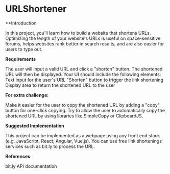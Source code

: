 # URLShortener

**Introduction

In this project, you'll learn how to build a website that shortens URLs. Optimizing the length of your website's URLs is useful on space-sensitive forums, helps websites rank better in search results, and are also easier for users to type out.

**Requirements**

The user will input a valid URL and click a "shorten" button. The shortened URL will then be displayed.
Your UI should include the following elements:
Text input for the user's URL
"Shorten" button to trigger the link shortening
Display area to return the shortened URL to the user

**For extra challenge:**

Make it easier for the user to copy the shortened URL by adding a "copy" button for one-click copying.
Try to allow the user to automatically copy the shortened URL by using libraries like SimpleCopy or ClipboardJS.

**Suggested Implementation**

This project can be implemented as a webpage using any front end stack (e.g. JavaScript, React, Angular, Vue.js).
You can use free link shortenings services such as bit.ly to process the URL.

**References**

bit.ly API documentation
